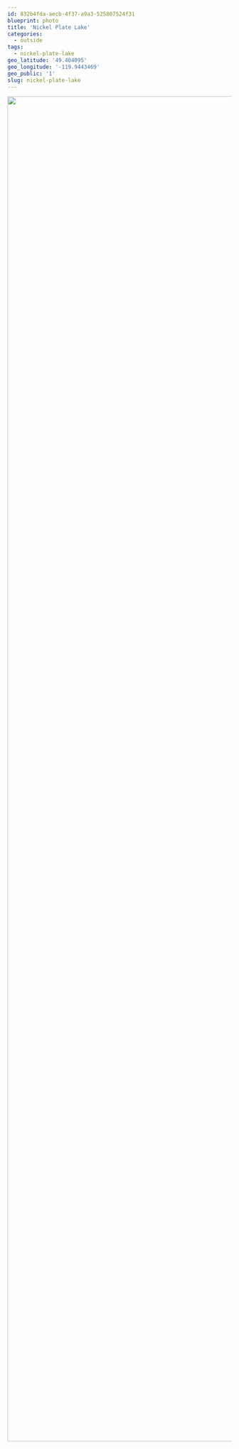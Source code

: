 ```yaml
---
id: 832b4fda-aecb-4f37-a9a3-525807524f31
blueprint: photo
title: 'Nickel Plate Lake'
categories:
  - outside
tags:
  - nickel-plate-lake
geo_latitude: '49.404095'
geo_longitude: '-119.9443469'
geo_public: '1'
slug: nickel-plate-lake
---
```

<p><img src="/assets/images/2019/12/image_1d8ee6fe-1c94-40ab-ad6c-ee836645d015.img_4440.jpg" class="size-full" width="4032" height="3024"></p>

